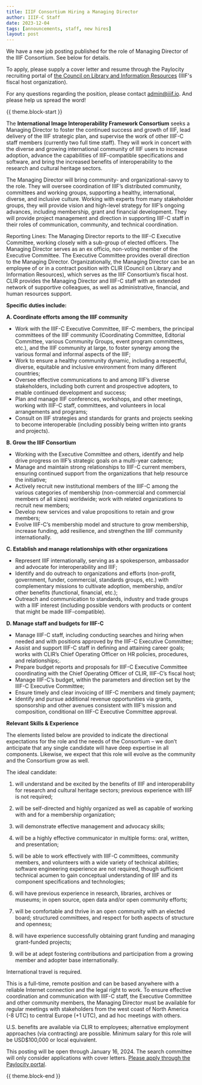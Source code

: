 ```yaml
---
title: IIIF Consortium Hiring a Managing Director
author: IIIF-C Staff
date: 2023-12-04
tags: [announcements, staff, new hires]
layout: post
---
```


We have a new job posting published for the role of Managing Director of the IIIF Consortium. See below for details. 

To apply, please supply a cover letter and resume through the Paylocity recruiting portal of [the Council on Library and Information Resources](https://recruiting.paylocity.com/recruiting/jobs/Details/2091051/Managing-Director-IIIF-C) (IIIF's fiscal host organization). 

For any questions regarding the position, please contact <admin@iiif.io>. And please help us spread the word!


{{ theme.block-start }}

The **International Image Interoperability Framework Consortium** seeks a Managing Director to foster the continued success and growth of IIIF, lead delivery of the IIIF strategic plan, and supervise the work of other IIIF-C staff members (currently two full time staff). They will work in concert with the diverse and growing international community of IIIF users to increase adoption, advance the capabilities of IIIF-compatible specifications and software, and bring the increased benefits of interoperability to the research and cultural heritage sectors. 

The Managing Director will bring community- and organizational-savvy to the role. They will oversee coordination of IIIF’s distributed community, committees and working groups, supporting a healthy, international, diverse, and inclusive culture. Working with experts from many stakeholder groups, they will provide vision and high-level strategy for IIIF’s ongoing advances, including membership, grant and financial development. They will provide project management and direction in supporting IIIF-C staff in their roles of communication, community, and technical coordination. 

Reporting Lines: The Managing Director reports to the IIIF-C Executive Committee, working closely with a sub-group of elected officers. The Managing Director serves as an ex officio, non-voting member of the Executive Committee. The Executive Committee provides overall direction to the Managing Director. Organizationally, the Managing Director can be an employee of or in a contract position with CLIR (Council on Library and Information Resources), which serves as the IIIF Consortium’s fiscal host. CLIR provides the Managing Director and IIIF-C staff with an extended network of supportive colleagues, as well as administrative, financial, and human resources support.


**Specific duties include:**
 
 **A. Coordinate efforts among the IIIF community**

* Work with the IIIF-C Executive Committee, IIIF-C members, the principal committees of the IIIF community (Coordinating Committee, Editorial Committee, various Community Groups, event program committees, etc.), and the IIIF community at large, to foster synergy among the various formal and informal aspects of the IIIF;
* Work to ensure a healthy community dynamic, including a respectful, diverse, equitable and inclusive environment from many different countries;
* Oversee effective communications to and among IIIF’s diverse stakeholders, including both current and prospective adopters, to enable continued development and success; 
* Plan and manage IIIF conferences, workshops, and other meetings, working with IIIF-C staff, committees, and volunteers in local arrangements and programs;
* Consult on IIIF strategies and standards for grants and projects seeking to become interoperable (including possibly being written into grants and projects).	


**B. Grow the IIIF Consortium**			

* Working with the Executive Committee and others, identify and help drive progress on IIIF’s strategic goals on a multi-year cadence;
* Manage and maintain strong relationships to IIIF-C current members, ensuring continued support from the organizations that help resource the initiative; 
* Actively recruit new institutional members of the IIIF-C among the various categories of membership (non-commercial and commercial members of all sizes) worldwide; work with related organizations to recruit new members; 
* Develop new services and value propositions to retain and grow members; 
* Evolve IIIF-C’s membership model and structure to grow membership, increase funding, add resilience, and strengthen the IIIF community internationally. 		


**C. Establish and manage relationships with other organizations**

* Represent IIIF internationally, serving as a spokesperson, ambassador and advocate for interoperability and IIIF;
* Identify and do outreach to organizations and efforts (non-profit, government, funder, commercial, standards groups, etc.) with complementary missions to cultivate adoption, membership, and/or other benefits (functional, financial, etc.);	
* Outreach and communication to standards, industry and trade groups with a IIIF interest (including possible vendors with products or content that might be made IIIF-compatible).


**D. Manage staff and budgets for IIIF-C**

* Manage IIIF-C staff, including conducting searches and hiring when needed and with positions approved by the IIIF-C Executive Committee;
* Assist and support IIIF-C staff in defining and attaining career goals; works with CLIR’s Chief Operating Officer on HR policies, procedures, and relationships;.	
* Prepare budget reports and proposals for IIIF-C Executive Committee coordinating with the Chief Operating Officer of CLIR, IIIF-C’s fiscal host;
* Manage IIIF-C’s budget, within the parameters and direction set by the IIIF-C Executive Committee;
* Ensure timely and clear invoicing of IIIF-C members and timely payment; 
* Identify and pursue additional revenue opportunities via grants, sponsorship and other avenues consistent with IIIF’s mission and composition, conditional on IIIF-C Executive Committee approval.

**Relevant Skills & Experience**						

The elements listed below are provided to indicate the directional expectations for the role and the needs of the Consortium – we don’t anticipate that any single candidate will have deep expertise in all components. Likewise, we expect that this role will evolve as the community and the Consortium grow as well. 


The ideal candidate:					

1. will understand and be excited by the benefits of IIIF and interoperability for research and cultural heritage sectors; previous experience with IIIF is not required; 

2. will be self-directed and highly organized as well as capable of working with and for a membership organization; 
 							
3. will demonstrate effective management and advocacy skills; 
 							
4. will be a highly effective communicator in multiple forms: oral, written, and presentation; 

5. will be able to work effectively with IIIF-C committees, community members, and volunteers with a wide variety of technical abilities; software engineering experience are not required, though sufficient technical acumen to gain conceptual understanding of IIIF and its component specifications and technologies; 
 							
6. will have previous experience in research, libraries, archives or museums; in open source, open data and/or open community efforts; 
 							
7. will be comfortable and thrive in an open community with an elected board; structured committees, and respect for both aspects of structure and openness; 

8. will have experience successfully obtaining grant funding and managing grant-funded projects; 
 							
9. will be at adept fostering contributions and participation from a growing member and adopter base internationally.					

International travel is required. 

This is a full-time, remote position and can be based anywhere with a reliable Internet connection and the legal right to work. To ensure effective coordination and communication with IIIF-C staff, the Executive Committee and other community members, the Managing Director must be available for regular meetings with stakeholders from the west coast of North America (-8 UTC) to central Europe (+1 UTC), and ad hoc meetings with others. 

U.S. benefits are available via CLIR to employees; alternative employment approaches (via contracting) are possible. Minimum salary for this role will be USD$100,000 or local equivalent.

This posting will be open through January 16, 2024. The search committee will only consider applications with cover letters. [Please apply through the Paylocity portal](https://recruiting.paylocity.com/recruiting/jobs/Details/2091051/Managing-Director-IIIF-C). 

{{ theme.block-end }}